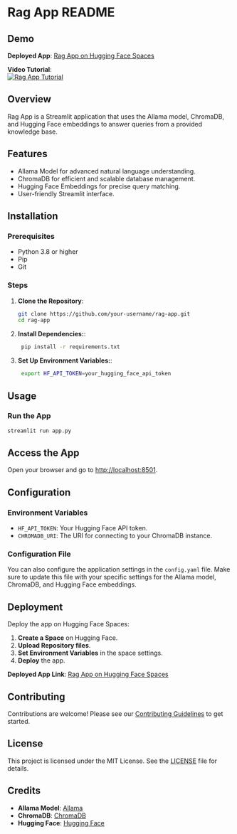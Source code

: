 # Rag App README

## Demo

**Deployed App**: [Rag App on Hugging Face Spaces](https://huggingface.co/spaces/vishal-sharma/Britannia_RAG_App)

**Video Tutorial**:  
[![Rag App Tutorial](https://github.com/000vishalsharma000/bechdo/assets/132067848/58d451f6-473b-45c1-af34-497e02fa0f8e)](https://drive.google.com/file/d/1Z8EjS_zpqun7Nhd2HjqEnDBMncluB8i8/view?usp=drivesdk)

## Overview

Rag App is a Streamlit application that uses the Allama model, ChromaDB, and Hugging Face embeddings to answer queries from a provided knowledge base.

## Features

- Allama Model for advanced natural language understanding.
- ChromaDB for efficient and scalable database management.
- Hugging Face Embeddings for precise query matching.
- User-friendly Streamlit interface.

## Installation

### Prerequisites

- Python 3.8 or higher
- Pip
- Git

### Steps

1. **Clone the Repository**:
   ```bash
   git clone https://github.com/your-username/rag-app.git
   cd rag-app
   ```

2. **Install Dependencies:**:
   ```bash
    pip install -r requirements.txt
   ```

3. **Set Up Environment Variables:**:
   ```bash
    export HF_API_TOKEN=your_hugging_face_api_token
   ```

## Usage

### Run the App

```bash
streamlit run app.py
```

## Access the App

Open your browser and go to [http://localhost:8501](http://localhost:8501).

## Configuration

### Environment Variables

- `HF_API_TOKEN`: Your Hugging Face API token.
- `CHROMADB_URI`: The URI for connecting to your ChromaDB instance.

### Configuration File

You can also configure the application settings in the `config.yaml` file. Make sure to update this file with your specific settings for the Allama model, ChromaDB, and Hugging Face embeddings.

## Deployment

Deploy the app on Hugging Face Spaces:

1. **Create a Space** on Hugging Face.
2. **Upload Repository files**.
3. **Set Environment Variables** in the space settings.
4. **Deploy** the app.

**Deployed App Link**: [Rag App on Hugging Face Spaces](https://huggingface.co/spaces/your-username/rag-app)

## Contributing

Contributions are welcome! Please see our [Contributing Guidelines](CONTRIBUTING.md) to get started.

## License

This project is licensed under the MIT License. See the [LICENSE](LICENSE) file for details.

## Credits

- **Allama Model**: [Allama](https://allama.ai)
- **ChromaDB**: [ChromaDB](https://chromadb.org)
- **Hugging Face**: [Hugging Face](https://huggingface.co)
